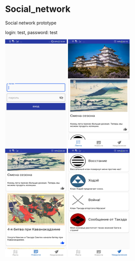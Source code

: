 # Social_network
Social network prototype

login: test,
password: test 

<img src="https://github.com/4nt0n64r/Social_network/blob/master/screenshots/Login%20screen.jpg" width="200" height="350" />
<img src="https://github.com/4nt0n64r/Social_network/blob/master/screenshots/Feed.jpg" width="200" height="350" />
<img src="https://github.com/4nt0n64r/Social_network/blob/master/screenshots/like_and_news_filter.jpg" width="200" height="350" />
<img src="https://github.com/4nt0n64r/Social_network/blob/master/screenshots/notifications.jpg" width="200" height="350" />
